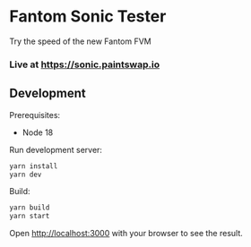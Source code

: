 # Fantom Sonic Tester

Try the speed of the new Fantom FVM

### Live at https://sonic.paintswap.io

## Development

Prerequisites:

* Node 18

Run development server:

```bash
yarn install
yarn dev
```

Build:

```bash
yarn build
yarn start
```

Open [http://localhost:3000](http://localhost:3000) with your browser to see the result.